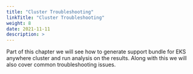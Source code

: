 ```yaml
---
title: "Cluster Troubleshooting"
linkTitle: "Cluster Troubleshooting"
weight: 8
date: 2021-11-11
description: >  
---
```


Part of this chapter we will see how to generate support bundle for EKS anywhere cluster and run analysis on the results. Along with this we will also cover common troubleshooting issues.